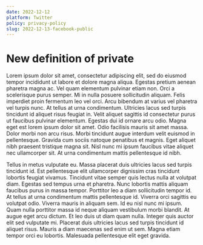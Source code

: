 ```yaml
---
date: 2022-12-12
platform: Twitter
policy: privacy-policy
slug: 2022-12-13-facebook-public
---
```


# New definition of private

Lorem ipsum dolor sit amet, consectetur adipiscing elit, sed do eiusmod tempor incididunt ut labore et dolore magna aliqua. Egestas pretium aenean pharetra magna ac. Vel quam elementum pulvinar etiam non. Orci a scelerisque purus semper. Mi in nulla posuere sollicitudin aliquam. Felis imperdiet proin fermentum leo vel orci. Arcu bibendum at varius vel pharetra vel turpis nunc. At tellus at urna condimentum. Ultricies lacus sed turpis tincidunt id aliquet risus feugiat in. Velit aliquet sagittis id consectetur purus ut faucibus pulvinar elementum. Egestas dui id ornare arcu odio. Magna eget est lorem ipsum dolor sit amet. Odio facilisis mauris sit amet massa. Dolor morbi non arcu risus. Morbi tincidunt augue interdum velit euismod in pellentesque. Gravida cum sociis natoque penatibus et magnis. Eget aliquet nibh praesent tristique magna sit. Nisl nunc mi ipsum faucibus vitae aliquet nec ullamcorper sit. At urna condimentum mattis pellentesque id nibh.

Tellus in metus vulputate eu. Massa placerat duis ultricies lacus sed turpis tincidunt id. Est pellentesque elit ullamcorper dignissim cras tincidunt lobortis feugiat vivamus. Tincidunt vitae semper quis lectus nulla at volutpat diam. Egestas sed tempus urna et pharetra. Nunc lobortis mattis aliquam faucibus purus in massa tempor. Porttitor leo a diam sollicitudin tempor id. At tellus at urna condimentum mattis pellentesque id. Viverra orci sagittis eu volutpat odio. Viverra mauris in aliquam sem. Id eu nisl nunc mi ipsum. Quam nulla porttitor massa id neque aliquam vestibulum morbi blandit. At augue eget arcu dictum. Et leo duis ut diam quam nulla. Integer quis auctor elit sed vulputate mi. Placerat duis ultricies lacus sed turpis tincidunt id aliquet risus. Mauris a diam maecenas sed enim ut sem. Magna etiam tempor orci eu lobortis. Malesuada pellentesque elit eget gravida.